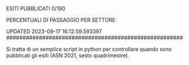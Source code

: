 ESITI PUBBLICATI 0/190 

PERCENTUALI DI PASSAGGIO PER SETTORE:

UPDATED 2023-09-17 16:12:59.593397
###################################################### 

Si tratta di un semplice script in python per controllare quando sono pubblicati gli esiti (ASN 2021, sesto quadrimestre).

